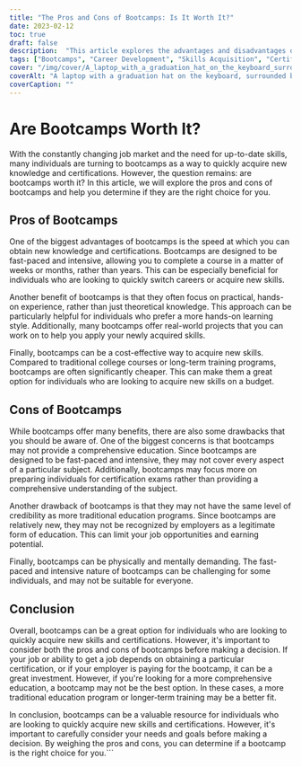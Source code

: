 ```yaml
---
title: "The Pros and Cons of Bootcamps: Is It Worth It?"
date: 2023-02-12
toc: true
draft: false
description:  "This article explores the advantages and disadvantages of bootcamps, and helps individuals determine if they are the right choice for quickly acquiring new skills and certifications."
tags: ["Bootcamps", "Career Development", "Skills Acquisition", "Certifications", "Education", "Job Market", "Hands-on Experience", "Cost-effective", "Comprehensive Education", "Credibility", "Physical and Mental Demand"]
cover: "/img/cover/A_laptop_with_a_graduation_hat_on_the_keyboard_surrounded_by_books.webp"
coverAlt: "A laptop with a graduation hat on the keyboard, surrounded by stacks of books and a stopwatch"
coverCaption: ""
---
```


# Are Bootcamps Worth It?

With the constantly changing job market and the need for up-to-date skills, many individuals are turning to bootcamps as a way to quickly acquire new knowledge and certifications. However, the question remains: are bootcamps worth it? In this article, we will explore the pros and cons of bootcamps and help you determine if they are the right choice for you.

## Pros of Bootcamps

One of the biggest advantages of bootcamps is the speed at which you can obtain new knowledge and certifications. Bootcamps are designed to be fast-paced and intensive, allowing you to complete a course in a matter of weeks or months, rather than years. This can be especially beneficial for individuals who are looking to quickly switch careers or acquire new skills.

Another benefit of bootcamps is that they often focus on practical, hands-on experience, rather than just theoretical knowledge. This approach can be particularly helpful for individuals who prefer a more hands-on learning style. Additionally, many bootcamps offer real-world projects that you can work on to help you apply your newly acquired skills.

Finally, bootcamps can be a cost-effective way to acquire new skills. Compared to traditional college courses or long-term training programs, bootcamps are often significantly cheaper. This can make them a great option for individuals who are looking to acquire new skills on a budget.

## Cons of Bootcamps

While bootcamps offer many benefits, there are also some drawbacks that you should be aware of. One of the biggest concerns is that bootcamps may not provide a comprehensive education. Since bootcamps are designed to be fast-paced and intensive, they may not cover every aspect of a particular subject. Additionally, bootcamps may focus more on preparing individuals for certification exams rather than providing a comprehensive understanding of the subject.

Another drawback of bootcamps is that they may not have the same level of credibility as more traditional education programs. Since bootcamps are relatively new, they may not be recognized by employers as a legitimate form of education. This can limit your job opportunities and earning potential.

Finally, bootcamps can be physically and mentally demanding. The fast-paced and intensive nature of bootcamps can be challenging for some individuals, and may not be suitable for everyone.

## Conclusion

Overall, bootcamps can be a great option for individuals who are looking to quickly acquire new skills and certifications. However, it's important to consider both the pros and cons of bootcamps before making a decision. If your job or ability to get a job depends on obtaining a particular certification, or if your employer is paying for the bootcamp, it can be a great investment. However, if you're looking for a more comprehensive education, a bootcamp may not be the best option. In these cases, a more traditional education program or longer-term training may be a better fit.

In conclusion, bootcamps can be a valuable resource for individuals who are looking to quickly acquire new skills and certifications. However, it's important to carefully consider your needs and goals before making a decision. By weighing the pros and cons, you can determine if a bootcamp is the right choice for you.```
